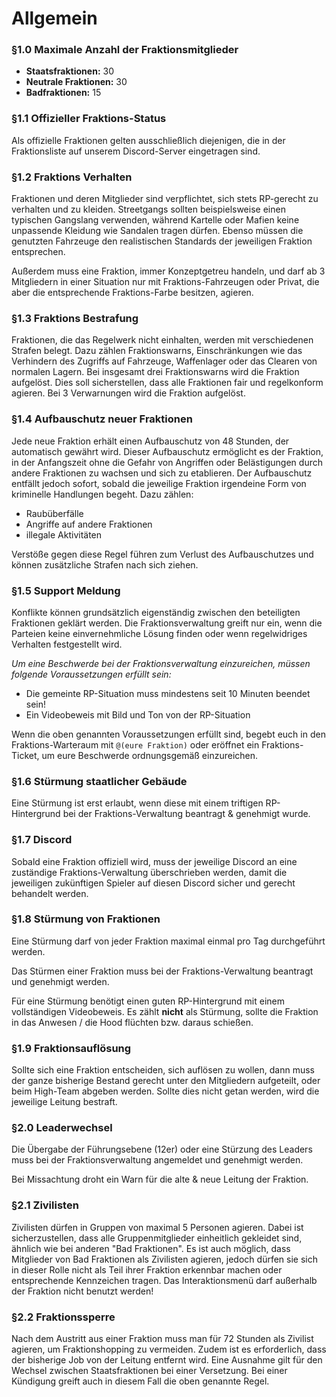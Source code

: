 # Allgemein

### §1.0 Maximale Anzahl der Fraktionsmitglieder

- **Staatsfraktionen:** 30
- **Neutrale Fraktionen:** 30
- **Badfraktionen:** 15


### §1.1 Offizieller Fraktions-Status

Als offizielle Fraktionen gelten ausschließlich diejenigen, die in der Fraktionsliste auf unserem Discord-Server eingetragen sind.


### §1.2 Fraktions Verhalten

Fraktionen und deren Mitglieder sind verpflichtet, sich stets RP-gerecht zu verhalten und zu kleiden. Streetgangs sollten beispielsweise einen typischen Gangslang verwenden, während Kartelle oder Mafien keine unpassende Kleidung wie Sandalen tragen dürfen. Ebenso müssen die genutzten Fahrzeuge den realistischen Standards der jeweiligen Fraktion entsprechen.

Außerdem muss eine Fraktion, immer Konzeptgetreu handeln, und darf ab 3 Mitgliedern in einer Situation nur mit Fraktions-Fahrzeugen oder Privat, die aber die entsprechende Fraktions-Farbe besitzen, agieren.


### §1.3 Fraktions Bestrafung

Fraktionen, die das Regelwerk nicht einhalten, werden mit verschiedenen Strafen belegt. Dazu zählen Fraktionswarns, Einschränkungen wie das Verhindern des Zugriffs auf Fahrzeuge, Waffenlager oder das Clearen von normalen Lagern. Bei insgesamt drei Fraktionswarns wird die Fraktion aufgelöst. Dies soll sicherstellen, dass alle Fraktionen fair und regelkonform agieren. Bei 3 Verwarnungen wird die Fraktion aufgelöst.


### §1.4 Aufbauschutz neuer Fraktionen

Jede neue Fraktion erhält einen Aufbauschutz von 48 Stunden, der automatisch gewährt wird. Dieser Aufbauschutz ermöglicht es der Fraktion, in der Anfangszeit ohne die Gefahr von Angriffen oder Belästigungen durch andere Fraktionen zu wachsen und sich zu etablieren. Der Aufbauschutz entfällt jedoch sofort, sobald die jeweilige Fraktion irgendeine Form von kriminelle Handlungen begeht. Dazu zählen:

* Raubüberfälle
* Angriffe auf andere Fraktionen
* illegale Aktivitäten

Verstöße gegen diese Regel führen zum Verlust des Aufbauschutzes und können zusätzliche Strafen nach sich ziehen.


### §1.5 Support Meldung

Konflikte können grundsätzlich eigenständig zwischen den beteiligten Fraktionen geklärt werden. Die Fraktionsverwaltung greift nur ein, wenn die Parteien keine einvernehmliche Lösung finden oder wenn regelwidriges Verhalten festgestellt wird.

_Um eine Beschwerde bei der Fraktionsverwaltung einzureichen, müssen folgende Voraussetzungen erfüllt sein:_

* Die gemeinte RP-Situation muss mindestens seit 10 Minuten beendet sein!
* Ein Videobeweis mit Bild und Ton von der RP-Situation

Wenn die oben genannten Voraussetzungen erfüllt sind, begebt euch in den Fraktions-Warteraum mit `@(eure Fraktion)` oder eröffnet ein Fraktions-Ticket, um eure Beschwerde ordnungsgemäß einzureichen.


### §1.6 Stürmung staatlicher Gebäude

Eine Stürmung ist erst erlaubt, wenn diese mit einem triftigen RP-Hintergrund bei der Fraktions-Verwaltung beantragt & genehmigt wurde.


### §1.7 Discord

Sobald eine Fraktion offiziell wird, muss der jeweilige Discord an eine zuständige Fraktions-Verwaltung überschrieben werden, damit die jeweiligen zukünftigen Spieler auf diesen Discord sicher und gerecht behandelt werden.


### §1.8 Stürmung von Fraktionen

Eine Stürmung darf von jeder Fraktion maximal einmal pro Tag durchgeführt werden.

Das Stürmen einer Fraktion muss bei der Fraktions-Verwaltung beantragt und genehmigt werden.

Für eine Stürmung benötigt einen guten RP-Hintergrund mit einem vollständigen Videobeweis. Es zählt **nicht** als Stürmung, sollte die Fraktion in das Anwesen / die Hood flüchten bzw. daraus schießen.


### §1.9 Fraktionsauflösung

Sollte sich eine Fraktion entscheiden, sich auflösen zu wollen, dann muss der ganze bisherige Bestand gerecht unter den Mitgliedern aufgeteilt, oder beim High-Team abgeben werden. Sollte dies nicht getan werden, wird die jeweilige Leitung bestraft.


### §2.0 Leaderwechsel

Die Übergabe der Führungsebene (12er) oder eine Stürzung des Leaders muss bei der Fraktionsverwaltung angemeldet und genehmigt werden.

Bei Missachtung droht ein Warn für die alte & neue Leitung der Fraktion.


### §2.1 Zivilisten

Zivilisten dürfen in Gruppen von maximal 5 Personen agieren. Dabei ist sicherzustellen, dass alle Gruppenmitglieder einheitlich gekleidet sind, ähnlich wie bei anderen "Bad Fraktionen". Es ist auch möglich, dass Mitglieder von Bad Fraktionen als Zivilisten agieren, jedoch dürfen sie sich in dieser Rolle nicht als Teil ihrer Fraktion erkennbar machen oder entsprechende Kennzeichen tragen. Das Interaktionsmenü darf außerhalb der Fraktion nicht benutzt werden!


### §2.2 Fraktionssperre

Nach dem Austritt aus einer Fraktion muss man für 72 Stunden als Zivilist agieren, um Fraktionshopping zu vermeiden. Zudem ist es erforderlich, dass der bisherige Job von der Leitung entfernt wird. Eine Ausnahme gilt für den Wechsel zwischen Staatsfraktionen bei einer Versetzung. Bei einer Kündigung greift auch in diesem Fall die oben genannte Regel.
